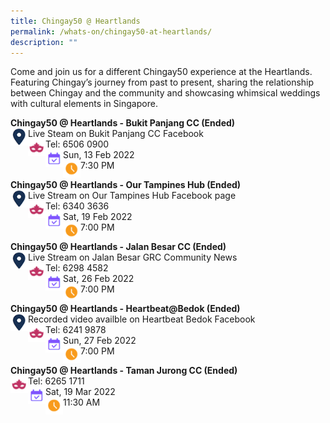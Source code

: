 ```yaml
---
title: Chingay50 @ Heartlands
permalink: /whats-on/chingay50-at-heartlands/
description: ""
---
```



Come and join us for a different Chingay50 experience at the Heartlands. Featuring Chingay’s journey from past to present, sharing the relationship between Chingay and the community and showcasing whimsical weddings with cultural elements in Singapore.

**Chingay50 @ Heartlands - Bukit Panjang CC (Ended)**<br>
<img src="/images/Heartlands/Pin.png" style="float:left; width:28px;height:28px"/>
Live Steam on Bukit Panjang CC Facebook<br>
<img src="/images/Heartlands/Tel.png" style="float:left; width:28px;height:28px"/>
Tel: 6506 0900<br>
<img src="/images/Heartlands/Cal.png" style="float:left; width:28px;height:28px"/>Sun, 13 Feb 2022<br>
<img src="/images/Heartlands/Clock.png" style="float:left; width:28px;height:28px"/>7:30 PM

**Chingay50 @ Heartlands - Our Tampines Hub (Ended)**<br>
<img src="/images/Heartlands/Pin.png" style="float:left; width:28px;height:28px"/>Live Stream on Our Tampines Hub Facebook page<br>
<img src="/images/Heartlands/Tel.png" style="float:left; width:28px;height:28px"/>Tel: 6340 3636<br>
<img src="/images/Heartlands/Cal.png" style="float:left; width:28px;height:28px"/>Sat, 19 Feb 2022<br>
<img src="/images/Heartlands/Clock.png" style="float:left; width:28px;height:28px"/>7:00 PM

**Chingay50 @ Heartlands - Jalan Besar CC (Ended)**<br>
<img src="/images/Heartlands/Pin.png" style="float:left; width:28px;height:28px"/>Live Stream on Jalan Besar GRC Community News<br>
<img src="/images/Heartlands/Tel.png" style="float:left; width:28px;height:28px"/>Tel: 6298 4582<br>
<img src="/images/Heartlands/Cal.png" style="float:left; width:28px;height:28px"/>Sat, 26 Feb 2022<br>
<img src="/images/Heartlands/Clock.png" style="float:left; width:28px;height:28px"/>7:00 PM

**Chingay50 @ Heartlands - Heartbeat@Bedok (Ended)**<br>
<img src="/images/Heartlands/Pin.png" style="float:left; width:28px;height:28px"/>Recorded video availble on Heartbeat Bedok Facebook <br>
<img src="/images/Heartlands/Tel.png" style="float:left; width:28px;height:28px"/>Tel: 6241 9878<br>
<img src="/images/Heartlands/Cal.png" style="float:left; width:28px;height:28px"/>Sun, 27 Feb 2022<br>
<img src="/images/Heartlands/Clock.png" style="float:left; width:28px;height:28px"/>7:00 PM

**Chingay50 @ Heartlands - Taman Jurong CC (Ended)**<br>
<img src="/images/Heartlands/Tel.png" style="float:left; width:28px;height:28px"/>Tel: 6265 1711<br>
<img src="/images/Heartlands/Cal.png" style="float:left; width:28px;height:28px"/>Sat, 19 Mar 2022<br>
<img src="/images/Heartlands/Clock.png" style="float:left; width:28px;height:28px"/>11:30 AM